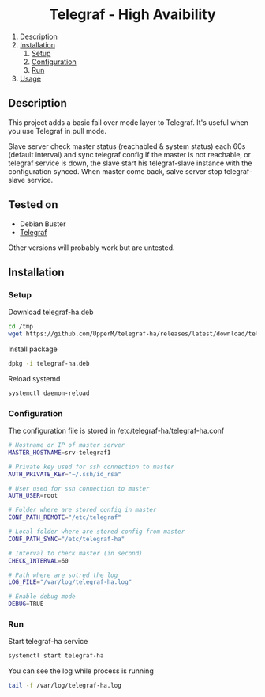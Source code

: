 <p align="center">

  <h1 align="center">Telegraf - High Avaibility</h1>
 </p>

1. [Description](#description)
2. [Installation](#installation)
    1. [Setup](#setup)
    2. [Configuration](#configuration)
    3. [Run](#run)
3. [Usage](#usage)

## Description

This project adds a basic fail over mode layer to Telegraf.
It's useful when you use Telegraf in pull mode.

Slave server check master status (reachabled & system status) each 60s (default interval) and sync telegraf config
If the master is not reachable, or telegraf service is down, the slave start his telegraf-slave instance with the configuration synced.
When master come back, salve server stop telegraf-slave service.

## Tested on

- Debian Buster
- [Telegraf](https://github.com/influxdata/telegraf)

Other versions will probably work but are untested.

## Installation
### Setup

Download telegraf-ha.deb

```sh
cd /tmp
wget https://github.com/UpperM/telegraf-ha/releases/latest/download/telegraf-ha.deb
```
Install package
```sh
dpkg -i telegraf-ha.deb
```
Reload systemd
```sh
systemctl daemon-reload
```
### Configuration
The configuration file is stored in /etc/telegraf-ha/telegraf-ha.conf

```sh
# Hostname or IP of master server
MASTER_HOSTNAME=srv-telegraf1

# Private key used for ssh connection to master
AUTH_PRIVATE_KEY="~/.ssh/id_rsa"

# User used for ssh connection to master
AUTH_USER=root

# Folder where are stored config in master
CONF_PATH_REMOTE="/etc/telegraf"

# Local folder where are stored config from master
CONF_PATH_SYNC="/etc/telegraf-ha"

# Interval to check master (in second)
CHECK_INTERVAL=60

# Path where are sotred the log
LOG_FILE="/var/log/telegraf-ha.log"

# Enable debug mode
DEBUG=TRUE
```

### Run
Start telegraf-ha service
```sh
systemctl start telegraf-ha
```

You can see the log while process is running
```sh
tail -f /var/log/telegraf-ha.log
```
